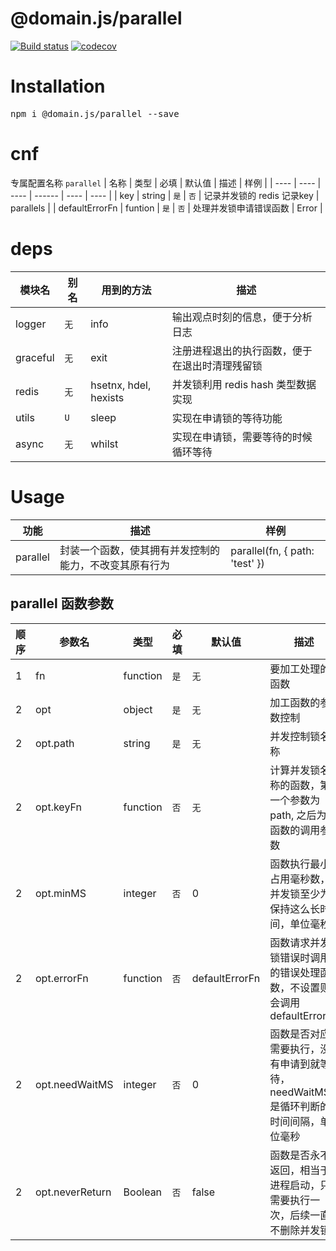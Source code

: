 # @domain.js/parallel

[![Build status](https://travis-ci.com/domain-js/parallel.svg?branch=master)](https://travis-ci.org/domain-js/parallel)
[![codecov](https://codecov.io/gh/domain-js/parallel/branch/master/graph/badge.svg)](https://codecov.io/gh/domain-js/parallel)

# Installation
<pre>npm i @domain.js/parallel --save</pre>

# cnf
专属配置名称 `parallel`
| 名称 | 类型 | 必填 | 默认值 | 描述 | 样例 |
| ---- | ---- | ---- | ------ | ---- | ---- |
| key  | string | `是` | `否` | 记录并发锁的 redis 记录key | parallels |
| defaultErrorFn | funtion | `是` | `否` | 处理并发锁申请错误函数 | Error |

# deps
| 模块名 | 别名 | 用到的方法 | 描述 |
| ------ | ---- | ---------- | ---- |
| logger | `无` | info | 输出观点时刻的信息，便于分析日志 |
| graceful | `无` | exit | 注册进程退出的执行函数，便于在退出时清理残留锁 |
| redis | `无` | hsetnx, hdel, hexists | 并发锁利用 redis hash 类型数据实现 |
| utils | `U` | sleep | 实现在申请锁的等待功能 |
| async | `无` | whilst | 实现在申请锁，需要等待的时候循环等待 |

# Usage
| 功能 | 描述 | 样例 |
| ---- | ---- | ---- |
| parallel | 封装一个函数，使其拥有并发控制的能力，不改变其原有行为 | parallel(fn, { path: 'test' }) |


## parallel 函数参数
| 顺序 | 参数名 | 类型 | 必填 | 默认值 | 描述 | 样例 |
| ---- | ------ | ---- | ---- | ------ | ---- | ---- |
| 1 | fn | function | `是` | `无` | 要加工处理的函数 | const test = () => { } |
| 2 | opt | object  | `是` | `无` | 加工函数的参数控制 | { path: 'test' } |
| 2 | opt.path | string | `是` | `无` | 并发控制锁名称 | test |
| 2 | opt.keyFn | function | `否` | `无` | 计算并发锁名称的函数，第一个参数为 path, 之后为原函数的调用参数 | (path, name) => `${path}:${name}` |
| 2 | opt.minMS | integer | `否` | 0 | 函数执行最小占用毫秒数，并发锁至少为保持这么长时间，单位毫秒 | 1000 |
| 2 | opt.errorFn | function | `否` | defaultErrorFn | 函数请求并发锁错误时调用的错误处理函数，不设置则会调用 defaultErrorFn | Error |
| 2 | opt.needWaitMS | integer | `否` | 0 | 函数是否对应需要执行，没有申请到就等待，needWaitMS 是循环判断的时间间隔，单位毫秒 | Error |
| 2 | opt.neverReturn | Boolean | `否` | false | 函数是否永不返回，相当于进程启动，只需要执行一次，后续一直不删除并发锁 | Error |

